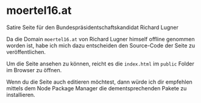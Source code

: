 # moertel16.at
Satire Seite für den Bundespräsidentschaftskandidat Richard Lugner

Da die Domain `moertel16.at` von Richard Lugner himself offline genommen worden ist, habe ich mich dazu entscheiden den Source-Code der Seite zu veröffentlichen. 

Um die Seite ansehen zu können, reicht es die `index.html` im `public` Folder im Browser zu öffnen. 

Wenn du die Seite auch editieren möchtest, dann würde ich dir empfehlen mittels dem Node Package Manager die dementsprechenden Pakete zu installieren.

